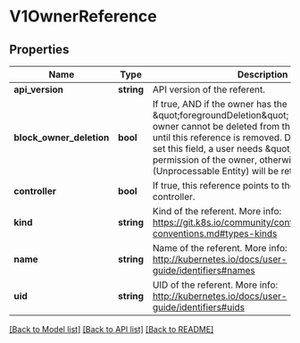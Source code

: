 # V1OwnerReference

## Properties
Name | Type | Description | Notes
------------ | ------------- | ------------- | -------------
**api_version** | **string** | API version of the referent. | 
**block_owner_deletion** | **bool** | If true, AND if the owner has the \&quot;foregroundDeletion\&quot; finalizer, then the owner cannot be deleted from the key-value store until this reference is removed. Defaults to false. To set this field, a user needs \&quot;delete\&quot; permission of the owner, otherwise 422 (Unprocessable Entity) will be returned. | [optional] 
**controller** | **bool** | If true, this reference points to the managing controller. | [optional] 
**kind** | **string** | Kind of the referent. More info: https://git.k8s.io/community/contributors/devel/api-conventions.md#types-kinds | 
**name** | **string** | Name of the referent. More info: http://kubernetes.io/docs/user-guide/identifiers#names | 
**uid** | **string** | UID of the referent. More info: http://kubernetes.io/docs/user-guide/identifiers#uids | 

[[Back to Model list]](../README.md#documentation-for-models) [[Back to API list]](../README.md#documentation-for-api-endpoints) [[Back to README]](../README.md)


